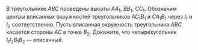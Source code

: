 В  треугольнике  $АBC$  проведены  высоты  $AA_1$,  $BB_1$, $CC_1$. Обозначим центры вписанных окружностей треугольников $AC_1B_1$ и $CA_1B_1$ через $I_1$ и $I_2$ соответственно. Пусть вписанная окружность  треугольника  $ABC$  касается  стороны  $AC$  в  точке  $B_2$.  Докажите,  что четырехугольник $I_1I_2B_1B_2$  —  вписанный.